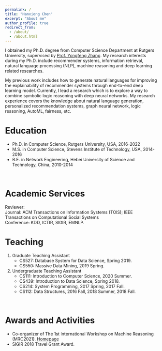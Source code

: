 ```yaml
---
permalink: /
title: "Hanxiong Chen"
excerpt: "About me"
author_profile: true
redirect_from: 
  - /about/
  - /about.html
---
```


I obtained my Ph.D. degree from Computer Science Department at Rutgers University, supervised by [Prof. Yongfeng Zhang](http://yongfeng.me). My research interests during my Ph.D. include recommender systems, information retrieval, natural language processing (NLP), machine reasoning and deep learning related researches.

My previous work includes how to generate natural languages for improving the explainability of recommender systems through end-to-end deep learning model. Currently, I lead a research which is to explore a way to combine symbolic logic reasoning with deep neural networks. My research experience covers the knowledge about natural language generation, personalized recommendation systems, graph neural network, logic reasoning, AutoML, fairness, etc.
<br/>

Education
======
- Ph.D. in Computer Science, Rutgers University, USA, 2016-2022
- M.S. in Computer Science, Stevens Institute of Technology, USA, 2014-2016
- B.E. in Network Engineering, Hebei University of Science and Technology, China, 2010-2014             
<br/>  

Academic Services
======
Reviewer:       
Journal: ACM Transactions on Information Systems (TOIS); IEEE Transactions on Computational Social Systems      
Conference: KDD, ICTIR, SIGIR, EMNLP.
<br/>


Teaching
======
1. Graduate Teaching Assistant    
    - CS527: Database System for Data Science, Spring 2019.    
    - CS550: Massive Data Mining, 2019 Spring.    
2. Undergraduate Teaching Assistant    
    - CS111: Introduction to Computer Science, 2020 Summer.    
    - CS439: Introduction to Data Science, Spring 2018.    
    - CS214: System Programming, 2017 Spring, 2017 Fall.    
    - CS112: Data Structures, 2016 Fall, 2018 Summer, 2018 Fall.    
<br/>

Awards and Activities
======
- Co-organizer of The 1st International Workshop on Machine Reasoning (MRC2021). [Homepage](https://mrc2021.github.io/)
- SIGIR 2018 Travel Grant Award.
